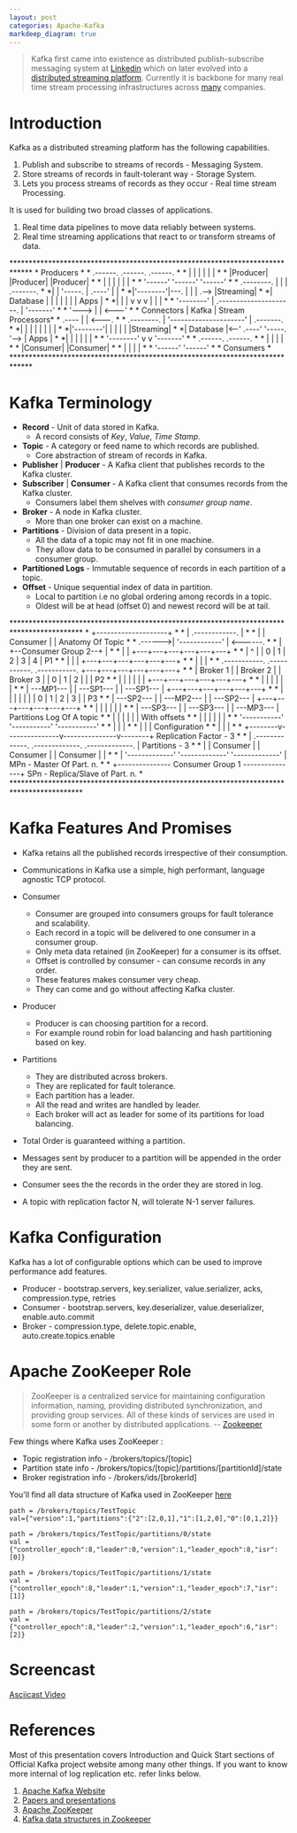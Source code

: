 ```yaml
---
layout: post
categories: Apache-Kafka
markdeep_diagram: true
---
```


> Kafka first came into existence as distributed publish-subscribe messaging system at [Linkedin](https://engineering.linkedin.com/27/project-kafka-distributed-publish-subscribe-messaging-system-reaches-v06) which on later evolved into a [distributed streaming platform](https://kafka.apache.org/). Currently it is backbone for many real time stream processing infrastructures across [many](https://cwiki.apache.org/confluence/display/KAFKA/Powered+By) companies.

Introduction
============
Kafka as a distributed streaming platform has the following capabilities.

1. Publish and subscribe to streams of records - Messaging System.
2. Store streams of records in fault-tolerant way - Storage System.
3. Lets you process streams of records as they occur - Real time stream Processing.

It is used for building two broad classes of applications.

1. Real time data pipelines to move data reliably between systems.
2. Real time streaming applications that react to or transform streams of data.


<div class="markdeep-diagram">
*****************************************************************************
*                              Producers                                    *
*                 .------.      .------.      .------.                      *
*                |        |    |        |    |        |                     *
*                |Producer|    |Producer|    |Producer|                     *
*                |        |    |        |    |        |                     *
*                 '------'      '------'      '------'                      *
* .--------.          |            |            |             .-------.     *
*|          |          '-----.     |      .----'             |         |    *
*|'--------'|---.             |    |     |              .--> |Streaming|    *
*| Database |    |            |    |     |             |     |   Apps  |    *
*|          |    |            v    v     v             |     |         |    *
* '--------'     |       .---------------------.       |      '-------'     *
*                 '---> |                       | <---'                     *
* Connectors            |         Kafka         |          Stream Processors*
*                 .---- |                       | <---.                     *
* .--------.     |       '---------------------'       |      .-------.     *
*|          |    |               |   |                 |     |         |    *
*|'--------'|    |               |   |                 |     |Streaming|    *
*| Database |<--'          .----'     '-----.           '--> |   Apps  |    *
*|          |             |                  |               |         |    *
* '--------'              v                  v                '-------'     *
*                      .------.          .------.                           *
*                     |        |        |        |                          *
*                     |Consumer|        |Consumer|                          *
*                     |        |        |        |                          *
*                      '------'          '------'                           *
*                               Consumers                                   *
*****************************************************************************
</div>

Kafka Terminology
=================
* **Record** - Unit of data stored in Kafka.
  + A record consists of *Key*, *Value*, *Time Stamp*.
* **Topic** - A category or feed name to which records are published.
  + Core abstraction of stream of records in Kafka.
* **Publisher** \| **Producer** - A Kafka client that publishes records to the Kafka cluster.
* **Subscriber** \| **Consumer** - A Kafka client that consumes records from the Kafka cluster.
  + Consumers label them shelves with *consumer group name*.
* **Broker** - A node in Kafka cluster.
  + More than one broker can exist on a machine.
* **Partitions** - Division of data present in a topic.
  + All the data of a topic may not fit in one machine.
  + They allow data to be consumed in parallel by consumers in a consumer group.
* **Partitioned Logs** - Immutable sequence of records in each partition of a topic.
* **Offset** - Unique sequential index of data in partition.
  + Local to partition i.e no global ordering among records in a topic.
  + Oldest will be at head (offset 0) and newest record will be at tail.

<div class="markdeep-diagram">
******************************************************************************************
*               +--------------------+                                                   *
*               |   .------------.   |                                                   *
*               |   |  Consumer  |   |                       Anatomy Of Topic            *
*       .------>|   '------------'   | <------.                                          *
*      |        +--Consumer Group 2--+         |                                         *
*      |                                       |         +---+---+---+---+---+---+       *
*      |                   ^                   |         | 0 | 1 | 2 | 3 | 4 |     P1    *
*      |                   |                   |         +---+---+---+---+---+---+       *
*      |                   |                   |                                         *
*    .-----------.   .-----------.   .-----------.       +---+---+---+---+---+---+       *
*   |   Broker 1  | |   Broker 2  | |   Broker 3  |      | 0 | 1 | 2 |   |   |     P2    *
*   |             | |             | |             |      +---+---+---+---+---+---+       *
*   |             | |             | |             |                                      *
*   |  ---MP1---  | |  ---SP1---  | |  ---SP1---  |      +---+---+---+---+---+---+       *
*   |             | |             | |             |      | 0 | 1 | 2 | 3 |   |     P3    *
*   |  ---SP2---  | |  ---MP2---  | |  ---SP2---  |      +---+---+---+---+---+---+       *
*   |             | |             | |             |                                      *
*   |  ---SP3---  | |  ---SP3---  | |  ---MP3---  |       Partitions Log Of A topic      *
*   |             | |             | |             |             With offsets             *
*   |             | |             | |             |                                      *
*    '-----------'   '-----------'   '-----------'                                       *
*          |               |               |                                             *
*          |               |               |                   Configuration             *
*          |               |               |                                             *
* +--------v---------------v---------------v--------+    Replication Factor - 3          *
* | .-------------. .-------------. .-------------. |    Partitions - 3                  *
* | |  Consumer   | |  Consumer   | |  Consumer   | |                                    *
* | '-------------' '-------------' '-------------' |    MPn - Master Of Part. n.        *
* +--------------- Consumer Group 1  ---------------+    SPn - Replica/Slave of Part. n. *
******************************************************************************************
</div>

Kafka Features And Promises
===========================
* Kafka retains all the published records irrespective of their consumption.
* Communications in Kafka use a simple, high performant, language agnostic TCP protocol.
* Consumer 
  + Consumer are grouped into consumers groups for fault tolerance and scalability.
  + Each record in a topic will be delivered to one consumer in a consumer group.
  + Only meta data retained (in ZooKeeper) for a consumer is its offset.
  + Offset is controlled by consumer - can consume records in any order.
  + These features makes consumer very cheap.
  + They can come and go without affecting Kafka cluster.
* Producer
  + Producer is can choosing partition for a record.
  + For example round robin for load balancing and hash partitioning based on key.
* Partitions
  + They are distributed across brokers.
  + They are replicated for fault tolerance.
  + Each partition has a leader.
  + All the read and writes are handled by leader.
  + Each broker will act as leader for some of its partitions for load balancing.

* Total Order is guaranteed withing a partition.
* Messages sent by producer to a partition will be appended in the order they are sent.
* Consumer sees the the records in the order they are stored in log.
* A topic with replication factor N, will tolerate N-1 server failures.

Kafka Configuration
===================
Kafka has a lot of configurable options which can be used to improve performance add features.

* Producer - bootstrap.servers, key.serializer, value.serializer, acks, compression.type, retries
* Consumer - bootstrap.servers, key.deserializer, value.deserializer, enable.auto.commit
* Broker - compression.type, delete.topic.enable, auto.create.topics.enable

Apache ZooKeeper Role
=====================
> ZooKeeper is a centralized service for maintaining configuration information, naming, providing distributed synchronization, and providing group services. All of these kinds of services are used in some form or another by distributed applications. -- [Zookeeper](https://zookeeper.apache.org/)

Few things where Kafka uses ZooKeeper :
* Topic registration info - /brokers/topics/[topic]
* Partition state info - /brokers/topics/[topic]/partitions/[partitionId]/state
* Broker registration info - /brokers/ids/[brokerId]

You'll find all data structure of Kafka used in ZooKeeper [here](https://cwiki.apache.org/confluence/display/KAFKA/Kafka+data+structures+in+Zookeeper)

~~~~~~~~~~~~~~~~~~~~~~~~~~~~~~~
path = /brokers/topics/TestTopic
val={"version":1,"partitions":{"2":[2,0,1],"1":[1,2,0],"0":[0,1,2]}}

path = /brokers/topics/TestTopic/partitions/0/state 
val = {"controller_epoch":8,"leader":0,"version":1,"leader_epoch":8,"isr":[0]}

path = /brokers/topics/TestTopic/partitions/1/state
val = {"controller_epoch":8,"leader":1,"version":1,"leader_epoch":7,"isr":[1]}

path = /brokers/topics/TestTopic/partitions/2/state
val = {"controller_epoch":8,"leader":2,"version":1,"leader_epoch":6,"isr":[2]}
~~~~~~~~~~~~~~~~~~~~~~~~~~~~~~~~

Screencast
================
[Asciicast Video](https://asciinema.org/a/97315)

References
==========
Most of this presentation covers Introduction and Quick Start sections of Official Kafka project website among many other things.
If you want to know more internal of log replication etc. refer links below.

1. [Apache Kafka Website](https://kafka.apache.org/)
2. [Papers and presentations](https://cwiki.apache.org/confluence/display/KAFKA/Kafka+papers+and+presentations)
3. [Apache ZooKeeper](https://zookeeper.apache.org/)
4. [Kafka data structures in Zookeeper](https://cwiki.apache.org/confluence/display/KAFKA/Kafka+data+structures+in+Zookeeper)
